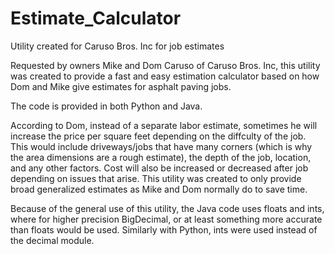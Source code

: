 # Estimate_Calculator

Utility created for Caruso Bros. Inc for job estimates

Requested by owners Mike and Dom Caruso of Caruso Bros. Inc, this utility was created to provide a fast and easy estimation calculator
based on how Dom and Mike give estimates for asphalt paving jobs. 

The code is provided in both Python and Java. 

According to Dom, instead of a separate labor estimate, sometimes he will increase the price per square feet depending on the diffculty of the job. This would include driveways/jobs that have many corners (which is why the area dimensions are a rough estimate), the depth of the job, location, and any other factors. Cost will also be increased or decreased after job depending on issues that arise. This utility was created to only provide broad generalized estimates as Mike and Dom normally do to save time. 

Because of the general use of this utility, the Java code uses floats and ints, where for higher precision BigDecimal, or at least something more accurate than floats would be used. Similarly with Python, ints were used instead of the decimal module. 
